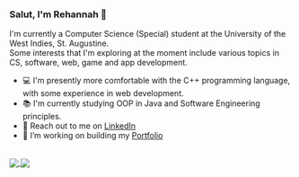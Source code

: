 ### Salut, I'm Rehannah 👋

I'm currently a Computer Science (Special) student at the University of the West Indies, St. Augustine. <br/>
Some interests that I'm exploring at the moment include various topics in CS, software, web, game and app development.

- 💻 I'm presently more comfortable with the C++ programming language, with some experience in web development.
- 📚 I'm currently studying OOP in Java and Software Engineering principles.
- 📧 Reach out to me on [LinkedIn](https://www.linkedin.com/in/rehannahb/)
- 💬 I’m working on building my [Portfolio](https://rehannah.github.io/)
<br/>

<a href="https://github.com/Rehannah">
  <img align="center" src="https://github-readme-stats.vercel.app/api?username=rehannah&count_private=true&show_icons=true&hide=stars&theme=dracula" />
</a>
<a href="https://rehannah.github.io/">
  <img align="center" src="https://github-readme-stats.vercel.app/api/top-langs/?username=Rehannah&hide=Pascal&layout=compact&theme=dracula" />
</a>

